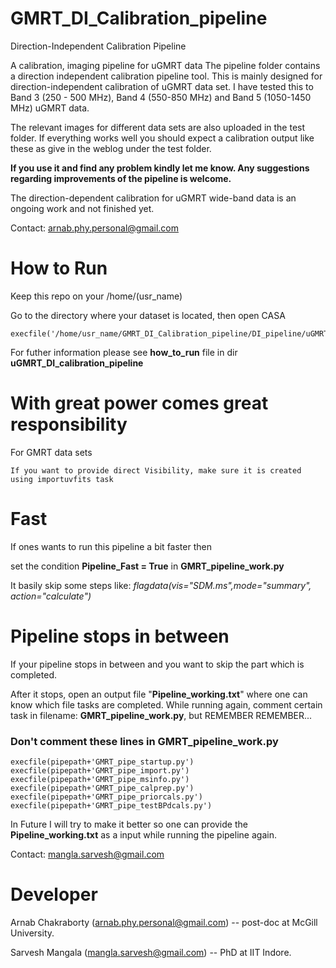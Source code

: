 # GMRT_DI_Calibration_pipeline
Direction-Independent Calibration Pipeline

A calibration, imaging pipeline for uGMRT data The pipeline folder contains a direction independent calibration pipeline tool. This is mainly designed for direction-independent calibration of uGMRT data set. I have tested this to Band 3 (250 - 500 MHz), Band 4 (550-850 MHz) and Band 5 (1050-1450 MHz) uGMRT data.

The relevant images for different data sets are also uploaded in the test folder. If everything works well you should expect a calibration output like these as give in the weblog under the test folder.

**If you use it and find any problem kindly let me know. Any suggestions regarding improvements of the pipeline is welcome.**

The direction-dependent calibration for uGMRT wide-band data is an ongoing work and not finished yet.

Contact: arnab.phy.personal@gmail.com

# How to Run

Keep this repo on your /home/(usr_name)

Go to the directory where your dataset is located, then open CASA

 ```
 execfile('/home/usr_name/GMRT_DI_Calibration_pipeline/DI_pipeline/uGMRT_DI_calibration_pipeline/GMRT_pipeline_work.py')

```

For futher information please see **how_to_run** file in dir  **uGMRT_DI_calibration_pipeline**

# With great power comes great responsibility

For GMRT data sets

```
If you want to provide direct Visibility, make sure it is created using importuvfits task
```

# Fast

If ones wants to run this pipeline a bit faster then

set the condition **Pipeline_Fast = True** in **GMRT_pipeline_work.py**

It basily skip some steps like: _flagdata(vis="SDM.ms",mode="summary", action="calculate")_

# Pipeline stops in between 

If your pipeline stops in between and you want to skip the part which is completed. 

After it stops, open an output file "**Pipeline_working.txt**" where one can know which file tasks are completed. While running again, comment certain task in filename: **GMRT_pipeline_work.py**, but REMEMBER REMEMBER...

### Don't comment these lines in **GMRT_pipeline_work.py**

```
execfile(pipepath+'GMRT_pipe_startup.py')
execfile(pipepath+'GMRT_pipe_import.py')
execfile(pipepath+'GMRT_pipe_msinfo.py')
execfile(pipepath+'GMRT_pipe_calprep.py')
execfile(pipepath+'GMRT_pipe_priorcals.py')
execfile(pipepath+'GMRT_pipe_testBPdcals.py')

```

In Future I will try to make it better so one can provide the **Pipeline_working.txt** as a input while running the pipeline again.

Contact: mangla.sarvesh@gmail.com

# Developer 
Arnab Chakraborty (arnab.phy.personal@gmail.com) -- post-doc at McGill University.

Sarvesh Mangala (mangla.sarvesh@gmail.com) -- PhD at IIT Indore.
